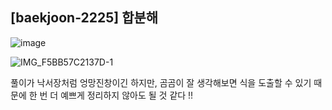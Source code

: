 ## [baekjoon-2225] 합분해

![image](https://user-images.githubusercontent.com/22045163/101066300-8fb34d00-35d9-11eb-9e3f-49d0e881c450.png)

![IMG_F5BB57C2137D-1](https://user-images.githubusercontent.com/22045163/101066443-c2f5dc00-35d9-11eb-909e-512e698956d3.jpeg)

풀이가 낙서장처럼 엉망진창이긴 하지만, 곰곰이 잘 생각해보면 식을 도출할 수 있기 때문에 
한 번 더 예쁘게 정리하지 않아도 될 것 같다 !!
